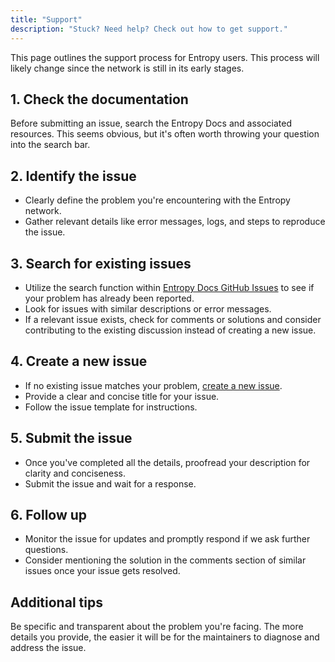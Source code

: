 ```yaml
---
title: "Support"
description: "Stuck? Need help? Check out how to get support."
---
```


This page outlines the support process for Entropy users. This process will likely change since the network is still in its early stages.

## 1. Check the documentation

Before submitting an issue, search the Entropy Docs and associated resources. This seems obvious, but it's often worth throwing your question into the search bar.

## 2. Identify the issue 

- Clearly define the problem you're encountering with the Entropy network.
- Gather relevant details like error messages, logs, and steps to reproduce the issue.

## 3. Search for existing issues

- Utilize the search function within [Entropy Docs GitHub Issues](https://github.com/entropyxyz/entropy-docs/issues) to see if your problem has already been reported.
- Look for issues with similar descriptions or error messages.
- If a relevant issue exists, check for comments or solutions and consider contributing to the existing discussion instead of creating a new issue.

## 4. Create a new issue

- If no existing issue matches your problem, [create a new issue](https://github.com/entropyxyz/entropy-docs/issues/new).
- Provide a clear and concise title for your issue.
- Follow the issue template for instructions.

## 5. Submit the issue

- Once you've completed all the details, proofread your description for clarity and conciseness.
- Submit the issue and wait for a response.

## 6. Follow up

- Monitor the issue for updates and promptly respond if we ask further questions.
- Consider mentioning the solution in the comments section of similar issues once your issue gets resolved.

## Additional tips

Be specific and transparent about the problem you're facing. The more details you provide, the easier it will be for the maintainers to diagnose and address the issue.
